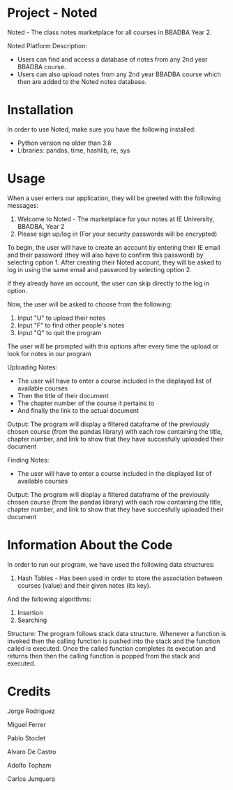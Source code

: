 # Project - Noted

Noted - The class notes marketplace for all courses in BBADBA Year 2.

Noted Platform Description:
  
   - Users can find and access a database of notes from any 2nd year BBADBA course.  
   - Users can also upload notes from any 2nd year BBADBA course which then are added to the Noted notes database.

# Installation

In order to use Noted, make sure you have the following installed:
    
   - Python version no older than 3.6
   - Libraries: pandas, time, hashlib, re, sys
    


# Usage

When a user enters our application, they will be greeted with the following messages:

  1. Welcome to Noted - The marketplace for your notes at IE University, BBADBA, Year 2
  2. Please sign up/log in (For your security passwords will be encrypted)

To begin, the user will have to create an account by entering their IE email and their password (they will also have to confirm this password) by selecting option 1. After creating their Noted account, they will be asked to log in using the same email and password by selecting option 2.

If they already have an account, the user can skip directly to the log in option.

Now, the user will be asked to choose from the following:

  1. Input "U" to upload their notes
  2. Input "F" to find other people's notes
  3. Input "Q" to quit the program
  
  The user will be prompted with this options after every time the upload or look for notes in   our program
  
Uploading Notes:

  - The user will have to enter a course included in the displayed list of available courses
  - Then the title of their document
  - The chapter number of the course it pertains to
  - And finally the link to the actual document
  
  Output: The program will display a filtered dataframe of the previously chosen course (from the pandas library) with each row containing the title, chapter number,             and link to show that they have succesfully uploaded their document
  
Finding Notes:

  - The user will have to enter a course included in the displayed list of available courses
  
   Output: The program will display a filtered dataframe of the previously chosen course (from the pandas library) with each row containing the title, chapter number,            and link to show that they have succesfully uploaded their document


# Information About the Code
In order to run our program, we have used the following data structures:

1. Hash Tables - Has been used in order to store the association between courses (value) and their given notes (its key).
 
 
And the following algorithms:
1. Insertion
2. Searching

Structure:
The program follows stack data structure. Whenever a function is invoked then the calling function is pushed into the stack and the function called is executed. Once the called function completes its execution and returns then then the calling function is popped from the stack and executed.




# Credits
Jorge Rodriguez

Miguel Ferrer

Pablo Stoclet

Alvaro De Castro

Adolfo Topham

Carlos Junquera
